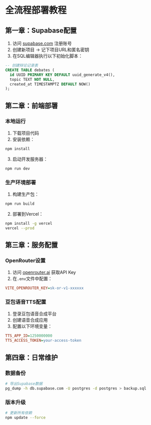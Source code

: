 # 全流程部署教程

## 第一章：Supabase配置
1. 访问 [supabase.com](https://supabase.com) 注册账号
2. 创建新项目 → 记下项目URL和匿名密钥
3. 在SQL编辑器执行以下初始化脚本：
```sql
-- 创建辩论记录表
CREATE TABLE debates (
  id UUID PRIMARY KEY DEFAULT uuid_generate_v4(),
  topic TEXT NOT NULL,
  created_at TIMESTAMPTZ DEFAULT NOW()
);
```

## 第二章：前端部署
### 本地运行
1. 下载项目代码
2. 安装依赖：
```bash
npm install
```
3. 启动开发服务器：
```bash
npm run dev
```

### 生产环境部署
1. 构建生产包：
```bash
npm run build
```
2. 部署到Vercel：
```bash
npm install -g vercel
vercel --prod
```

## 第三章：服务配置
### OpenRouter设置
1. 访问 [openrouter.ai](https://openrouter.ai) 获取API Key
2. 在`.env`文件中配置：
```ini
VITE_OPENROUTER_KEY=sk-or-v1-xxxxxx
```

### 豆包语音TTS配置
1. 登录豆包语音合成平台
2. 创建语音合成应用
3. 配置以下环境变量：
```ini
TTS_APP_ID=1250000000
TTS_ACCESS_TOKEN=your-access-token
```

## 第四章：日常维护
### 数据备份
```bash
# 导出Supabase数据
pg_dump -h db.supabase.com -U postgres -d postgres > backup.sql
```

### 版本升级
```bash
# 更新所有依赖
npm update --force